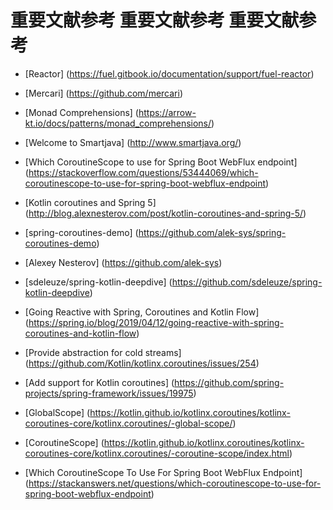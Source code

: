 #                       重要文献参考 重要文献参考 重要文献参考

*   [Reactor] (https://fuel.gitbook.io/documentation/support/fuel-reactor)
*   [Mercari] (https://github.com/mercari)
*   [Monad Comprehensions] (https://arrow-kt.io/docs/patterns/monad_comprehensions/)
*   [Welcome to Smartjava] (http://www.smartjava.org/)


*   [Which CoroutineScope to use for Spring Boot WebFlux endpoint] (https://stackoverflow.com/questions/53444069/which-coroutinescope-to-use-for-spring-boot-webflux-endpoint)
*   [Kotlin coroutines and Spring 5] (http://blog.alexnesterov.com/post/kotlin-coroutines-and-spring-5/)
*   [spring-coroutines-demo] (https://github.com/alek-sys/spring-coroutines-demo)
*   [Alexey Nesterov] (https://github.com/alek-sys)
*   [sdeleuze/spring-kotlin-deepdive] (https://github.com/sdeleuze/spring-kotlin-deepdive)
*   [Going Reactive with Spring, Coroutines and Kotlin Flow] (https://spring.io/blog/2019/04/12/going-reactive-with-spring-coroutines-and-kotlin-flow)
*   [Provide abstraction for cold streams] (https://github.com/Kotlin/kotlinx.coroutines/issues/254)
*   [Add support for Kotlin coroutines] (https://github.com/spring-projects/spring-framework/issues/19975)
*   [GlobalScope] (https://kotlin.github.io/kotlinx.coroutines/kotlinx-coroutines-core/kotlinx.coroutines/-global-scope/)
*   [CoroutineScope] (https://kotlin.github.io/kotlinx.coroutines/kotlinx-coroutines-core/kotlinx.coroutines/-coroutine-scope/index.html)
*   [Which CoroutineScope To Use For Spring Boot WebFlux Endpoint] (https://stackanswers.net/questions/which-coroutinescope-to-use-for-spring-boot-webflux-endpoint)






